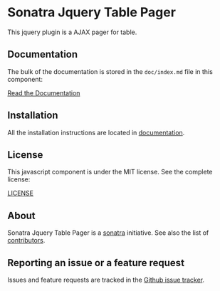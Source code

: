 Sonatra Jquery Table Pager
==========================

This jquery plugin is a AJAX pager for table.

Documentation
-------------

The bulk of the documentation is stored in the `doc/index.md`
file in this component:

[Read the Documentation](doc/index.md)

Installation
------------

All the installation instructions are located in [documentation](doc/index.md).

License
-------

This javascript component is under the MIT license. See the complete license:

[LICENSE](LICENSE)

About
-----

Sonatra Jquery Table Pager is a [sonatra](https://github.com/sonatra) initiative.
See also the list of [contributors](https://github.com/sonatra/sonatra-jquery-table-pager/graphs/contributors).

Reporting an issue or a feature request
---------------------------------------

Issues and feature requests are tracked in the [Github issue tracker](https://github.com/sonatra/sonatra-jquery-table-pager/issues).
